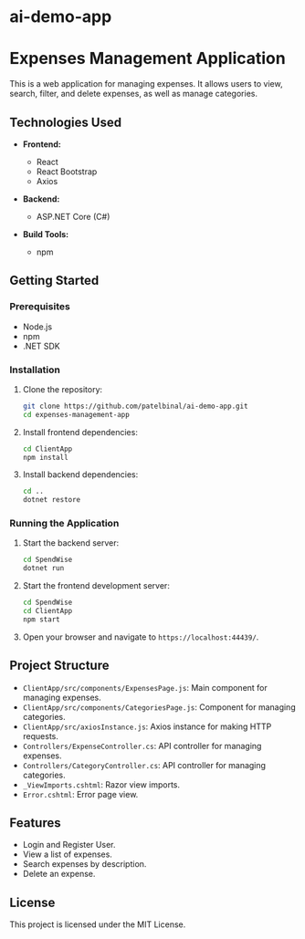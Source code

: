 # ai-demo-app

# Expenses Management Application

This is a web application for managing expenses. It allows users to view, search, filter, and delete expenses, as well as manage categories.

## Technologies Used

- **Frontend:**
  - React
  - React Bootstrap
  - Axios

- **Backend:**
  - ASP.NET Core (C#)

- **Build Tools:**
  - npm

## Getting Started

### Prerequisites

- Node.js
- npm
- .NET SDK

### Installation

1. Clone the repository:
    ```sh
    git clone https://github.com/patelbinal/ai-demo-app.git
    cd expenses-management-app
    ```

2. Install frontend dependencies:
    ```sh
    cd ClientApp
    npm install
    ```

3. Install backend dependencies:
    ```sh
    cd ..
    dotnet restore
    ```

### Running the Application

1. Start the backend server:
    ```sh
    cd SpendWise
    dotnet run
    ```

2. Start the frontend development server:
    ```sh
    cd SpendWise
    cd ClientApp
    npm start
    ```

3. Open your browser and navigate to `https://localhost:44439/`.

## Project Structure

- `ClientApp/src/components/ExpensesPage.js`: Main component for managing expenses.
- `ClientApp/src/components/CategoriesPage.js`: Component for managing categories.
- `ClientApp/src/axiosInstance.js`: Axios instance for making HTTP requests.
- `Controllers/ExpenseController.cs`: API controller for managing expenses.
- `Controllers/CategoryController.cs`: API controller for managing categories.
- `_ViewImports.cshtml`: Razor view imports.
- `Error.cshtml`: Error page view.

## Features

- Login and Register User.
- View a list of expenses.
- Search expenses by description.
- Delete an expense.

## License

This project is licensed under the MIT License.